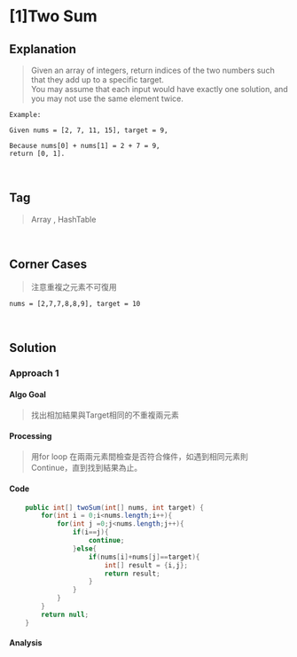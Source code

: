 # [1]Two Sum

## Explanation
> Given an array of integers, return indices of the two numbers such that they add up to a specific target.<br>You may assume that each input would have exactly one solution, and you may not use the same element twice.
```
Example: 

Given nums = [2, 7, 11, 15], target = 9,

Because nums[0] + nums[1] = 2 + 7 = 9,
return [0, 1].
```             
<br>

## Tag
> Array , HashTable
<br>

## Corner Cases
> 注意重複之元素不可復用
```
nums = [2,7,7,8,8,9], target = 10
```
<br>

## Solution
### Approach 1
#### Algo Goal
> 找出相加結果與Target相同的不重複兩元素
#### Processing
> 用for loop 在兩兩元素間檢查是否符合條件，如遇到相同元素則Continue，直到找到結果為止。
#### Code
```JAVA
    public int[] twoSum(int[] nums, int target) {
        for(int i = 0;i<nums.length;i++){
            for(int j =0;j<nums.length;j++){
                if(i==j){
                    continue;
                }else{
                    if(nums[i]+nums[j]==target){
                        int[] result = {i,j};
                        return result;
                    }
                }
            }
        }
        return null;
    }
```
#### Analysis
